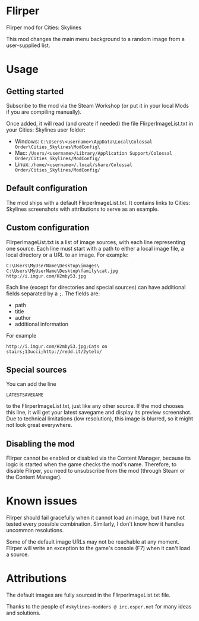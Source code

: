 # Flirper
Flirper mod for Cities: Skylines

This mod changes the main menu background to a random image from a user-supplied list.

# Usage
## Getting started
Subscribe to the mod via the Steam Workshop (or put it in your local Mods if you are compiling manually). 

Once added, it will read (and create if needed) the file FlirperImageList.txt in your Cities: Skylines user folder:
* Windows: `C:\Users\<username>\AppData\Local\Colossal Order\Cities_Skylines\ModConfig\`
* Mac: `/Users/<username>/Library/Application Support/Colossal Order/Cities_Skylines/ModConfig/`
* Linux: `/home/<username>/.local/share/Colossal Order/Cities_Skylines/ModConfig/`

## Default configuration
The mod ships with a default FlirperImageList.txt. It contains links to Cities: Skylines screenshots with attributions to serve as an example.

## Custom configuration
FlirperImageList.txt is a list of image sources, with each line representing one source. Each line must start with a path to either a local image file, a local directory or a URL to an image. For example:
```
C:\Users\MyUserName\Desktop\images\
C:\Users\MyUserName\Desktop\family\cat.jpg
http://i.imgur.com/H2mby53.jpg
```

Each line (except for directories and special sources) can have additional fields separated by a `;`. The fields are: 
* path
* title
* author
* additional information

For example
```
http://i.imgur.com/H2mby53.jpg;Cats on stairs;13ucci;http://redd.it/2ytelo/
```

## Special sources
You can add the line
```
LATESTSAVEGAME
```
to the FlirperImageList.txt, just like any other source. If the mod chooses this line, it will get your latest savegame and display its preview screenshot. Due to technical limitations (low resolution), this image is blurred, so it might not look great everywhere.

## Disabling the mod
Flirper cannot be enabled or disabled via the Content Manager, because its logic is started when the game checks the mod's name. Therefore, to disable Flirper, you need to unsubscribe from the mod (through Steam or the Content Manager).

# Known issues
Flirper should fail gracefully when it cannot load an image, but I have not tested every possible combination. Similarly, I don't know how it handles uncommon resolutions.

Some of the default image URLs may not be reachable at any moment. Flirper will write an exception to the game's console (F7) when it can't load a source.

# Attributions
The default images are fully sourced in the FlirperImageList.txt file.

Thanks to the people of `#skylines-modders @ irc.esper.net` for many ideas and solutions.
